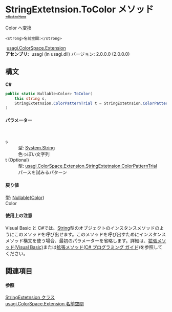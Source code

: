 # StringExtetnsion.ToColor メソッド <div style="font-size:30%"><a href="https://github.com/usagi/usagi.cs/blob/master/docs/Home.md">≪Back to Home</a></div> 

Color へ変換


    <strong>名前空間:</strong>
&nbsp;<a href="N_usagi_ColorSpace_Extension.md">usagi.ColorSpace.Extension</a><br /><strong>アセンブリ:</strong>
&nbsp;usagi (in usagi.dll) バージョン: 2.0.0.0 (2.0.0.0)

## 構文

**C#**<br />
``` C#
public static Nullable<Color> ToColor(
	this string s,
	StringExtetnsion.ColorPatternTrial t = StringExtetnsion.ColorPatternTrial._All
)
```


#### パラメーター
&nbsp;<dl><dt>s</dt><dd>型: <a href="http://msdn2.microsoft.com/ja-jp/library/s1wwdcbf" target="_blank">System.String</a><br />色っぽい文字列</dd><dt>t (Optional)</dt><dd>型: <a href="T_usagi_ColorSpace_Extension_StringExtetnsion_ColorPatternTrial.md">usagi.ColorSpace.Extension.StringExtetnsion.ColorPatternTrial</a><br />パースを試みるパターン</dd></dl>

#### 戻り値
型: <a href="http://msdn2.microsoft.com/ja-jp/library/b3h38hb0" target="_blank">Nullable</a>(<a href="http://msdn2.microsoft.com/ja-jp/library/ms653055" target="_blank">Color</a>)<br />Color

#### 使用上の注意
Visual Basic と C#では、<a href="http://msdn2.microsoft.com/ja-jp/library/s1wwdcbf" target="_blank">String</a>型のオブジェクトのインスタンスメソッドのようにこのメソッドを呼び出せます。このメソッドを呼び出すためにインスタンスメソッド構文を使う場合、最初のパラメーターを省略します。詳細は、<a href="http://msdn.microsoft.com/ja-jp/library/bb384936.aspx" target="_blank">拡張メソッド(Visual Basic)</a>または<a href="http://msdn.microsoft.com/ja-jp/library/bb383977.aspx" target="_blank">拡張メソッド(C# プログラミング ガイド)</a>を参照してください。

## 関連項目


#### 参照
<a href="T_usagi_ColorSpace_Extension_StringExtetnsion.md">StringExtetnsion クラス</a><br /><a href="N_usagi_ColorSpace_Extension.md">usagi.ColorSpace.Extension 名前空間</a><br />